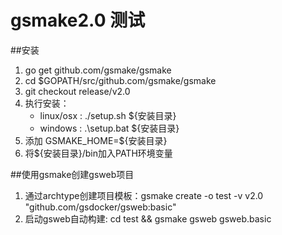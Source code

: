 # gsmake2.0 测试

##安装

1. go get github.com/gsmake/gsmake
2. cd $GOPATH/src/github.com/gsmake/gsmake
2. git checkout release/v2.0
3. 执行安装：
    * linux/osx : ./setup.sh ${安装目录}
    * windows : .\setup.bat ${安装目录}
4. 添加 GSMAKE_HOME=${安装目录}
5. 将${安装目录}/bin加入PATH环境变量

##使用gsmake创建gsweb项目

1. 通过archtype创建项目模板：gsmake create -o test -v v2.0 "github.com/gsdocker/gsweb:basic"
2. 启动gsweb自动构建: cd test && gsmake gsweb gsweb.basic
